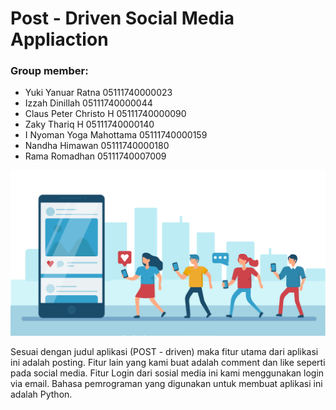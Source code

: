 # Post - Driven Social Media Appliaction

### Group member:
- Yuki Yanuar Ratna 05111740000023
- Izzah Dinillah 05111740000044
- Claus Peter Christo H 05111740000090
- Zaky Thariq H 05111740000140
- I Nyoman Yoga Mahottama 05111740000159
- Nandha Himawan 05111740000180
- Rama Romadhan 05111740007009

![marvin-meyer](img/intro.png)

Sesuai dengan judul aplikasi (POST - driven) maka fitur utama dari aplikasi ini
adalah posting. Fitur lain yang kami buat
adalah comment dan like seperti pada
social media. Fitur Login dari sosial media
ini kami menggunakan login via email. Bahasa pemrograman yang digunakan untuk membuat aplikasi ini adalah Python.


